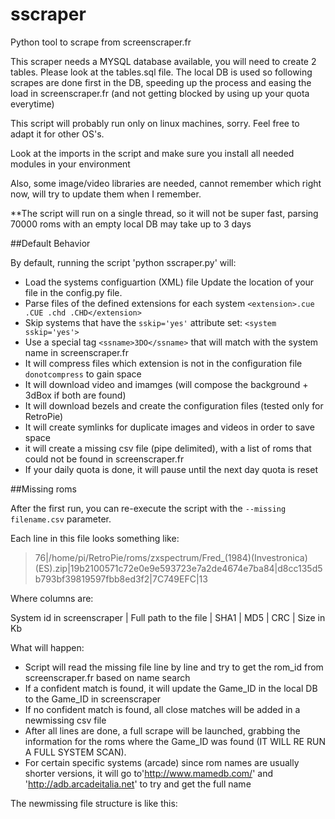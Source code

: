 # sscraper

Python tool to scrape from screenscraper.fr

This scraper needs a MYSQL database available, you will need to create 2 tables. Please look at the tables.sql file.
The local DB is used so following scrapes are done first in the DB, speeding up the process and easing the load in screenscraper.fr (and not getting blocked by using up your quota everytime)

This script will probably run only on linux machines, sorry. Feel free to adapt it for other OS's.

Look at the imports in the script and make sure you install all needed modules in your environment

Also, some image/video libraries are needed, cannot remember which right now, will try to update them when I remember.

**The script will run on a single thread, so it will not be super fast, parsing 70000 roms with an empty local DB may take up to 3 days

##Default Behavior

By default, running the script 'python sscraper.py' will:

- Load the systems configuartion (XML) file
  Update the location of your file in the config.py file.
- Parse files of the defined extensions for each system 
  `<extension>.cue .CUE .chd .CHD</extension>`
- Skip systems that have the `sskip='yes'` attribute set: `<system sskip='yes'>`
- Use a special tag `<ssname>3DO</ssname>` that will match with the system name in screenscraper.fr
- It will compress files which extension is not in the configuration file `donotcompress` to gain space
- It will download video and imamges (will compose the background + 3dBox if both are found)
- It will download bezels and create the configuration files (tested only for RetroPie)
- It will create symlinks for duplicate images and videos in order to save space
- it will create a missing csv file (pipe delimited), with a list of roms that could not be found in screenscraper.fr
- If your daily quota is done, it will pause until the next day quota is reset

##Missing roms

After the first run, you can re-execute the script with the `--missing filename.csv` parameter.

Each line in this file looks something like:

>76|/home/pi/RetroPie/roms/zxspectrum/Fred_(1984)(Investronica)(ES).zip|19b2100571c72e0e9e593723e7a2de4674e7ba84|d8cc135d5b793bf39819597fbb8ed3f2|7C749EFC|13

Where columns are:

System id in screenscraper | Full path to the file | SHA1 | MD5 | CRC | Size in Kb

What will happen:

- Script will read the missing file line by line and try to get the rom_id from screenscraper.fr based on name search
- If a confident match is found, it will update the Game_ID in the local DB to the Game_ID in screenscraper
- If no confident match is found, all close matches will be added in a newmissing csv file
- After all lines are done, a full scrape will be launched, grabbing the information for the roms where the Game_ID was found (IT WILL RE RUN A FULL SYSTEM SCAN).
- For certain specific systems (arcade) since rom names are usually shorter versions, it will go to'http://www.mamedb.com/' and 'http://adb.arcadeitalia.net' to try and get the full name

The newmissing file structure is like this:

